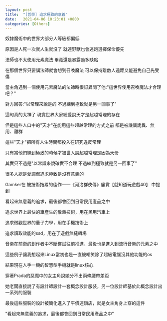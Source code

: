 ```yaml
---
layout: post
title:  "[哲學] 追求極致的意義"
date:   2021-04-06 10:23:01 +0800
categories: [Others]
---
```


奴隸魔術中的世界大部分人等級都偏低

原因是人死一次就人生就沒了 就連野獸也會逃跑選擇保命優先

法師也不太使用元素魔法 畢竟還是暴露過多缺點

在那個世界只要講法師就會想到召喚魔法 可以保持離敵人遠距又能避免自己先受傷

當主角遇到一個使用元素魔法的法師時很訝異問了他:"這世界使用召喚魔法才合理吧？"

對方回答:"以常理來說是的 不過練到極致就是另一回事了"

這句真的太神了 現實世界大家總愛說天才是超越常理的存在

但是這些人口中的"天才"在能用這些超越常理的方式之前 都是被譏諷詭異、無用、離群

這些"天才"把所有人生時間都投入在研究違反常理

只有當他們練到極致的時候才被世人說超越常理是因為天份

其實只不過是"以常識來說確實不合理 不過練到極致就是另一回事了"

 

很多人總是愛調侃追求極致是沒有意義的

Gamker在 被技術拖累的佳作——《河洛群俠傳》鑒賞【就知道玩遊戲40】 中提到

看起來無意義的追求，最後都會回到日常民用產品之中

追求世界上最快的車產生的散熱技術，用在民用汽車上

追求微觀世界的量子力學，用在手機技術上

追求讀取效能的ssd，用在了遊戲無縫轉場 

音樂在前衛的創作者中不斷嘗試往前推進，最後也是進入到流行音樂的元素之中



這些例子讓我想起來Linux當初也是一直被嘲笑除了超級電腦沒其他功能的os

結果現在人手一機的智慧型手機就是linux核心



穿著Prada的惡魔中的女主角說她分不出兩條腰帶差距

她老闆直接說了有設計師設計一套概念設計服裝，另一位設計師基於此概念設計出一系列的服裝

最後這些服裝的設計被簡化進入了平價連鎖店，就是女主角身上穿的這件

"看起來無意義的追求，最後都會回到日常民用產品之中"

 